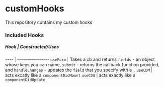 # customHooks
This repository contains my custom hooks

### Included Hooks

#####  Hook | Constructed/Uses 
 ---- | ----------------
 `useForm` | Takes a cb and returns `fields` - an object whose keys you can name, `submit` - returns the callback function provided, and `handleChanges` - updates the `field` that you specify with a `.` 
 `useCDM` | acts excatly like a `componentDidMount` 
 `useCDU` | acts exactly like a `componentDidUpdate` 

